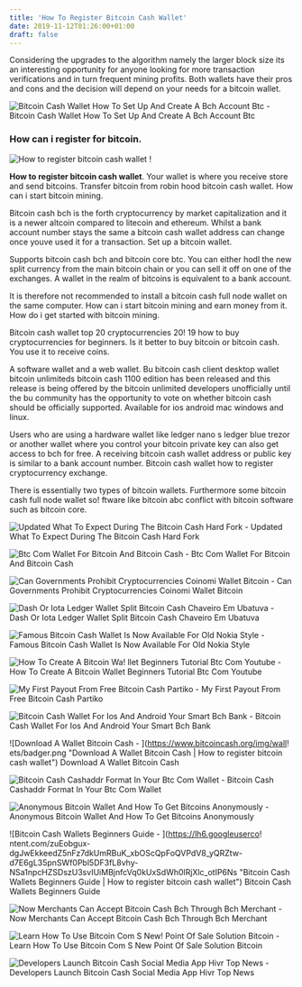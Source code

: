 ```yaml
---
title: 'How To Register Bitcoin Cash Wallet'
date: 2019-11-12T01:26:00+01:00
draft: false
---
```


Considering the upgrades to the algorithm namely the larger block size its an interesting opportunity for anyone looking for more transaction verifications and in turn frequent mining profits. Both wallets have their pros and cons and the decision will depend on your needs for a bitcoin wallet.

![Bitcoin Cash Wallet How To Set Up And Create A Bch Account Btc - ](https://btcdirect.eu/media/570/download/visuals_Buy%20Bitcoin%20cash.png?v=2 "Bitcoin Cash Wallet How To Set Up And Create A Bch Account Btc | How to register bitcoin cash wallet") Bitcoin Cash Wallet How To Set Up And Create A Bch Account Btc

### How can i register for bitcoin.

![How to register bitcoin cash wallet](https://is5-ssl.mzstatic.com/image/thumb/Purple113/v4/19/18/d5/1918d5a4-e42f-66d2-2228-4c580646edb1/pr_source.jpg/300x0w.jpg "How to register bitcoin cash wallet") !

**How to register bitcoin cash wallet**. Your wallet is where you receive store and send bitcoins. Transfer bitcoin from robin hood bitcoin cash wallet. How can i start bitcoin mining.

Bitcoin cash bch is the forth cryptocurrency by market capitalization and it is a newer altcoin compared to litecoin and ethereum. Whilst a bank account number stays the same a bitcoin cash wallet address can change once youve used it for a transaction. Set up a bitcoin wallet.

Supports bitcoin cash bch and bitcoin core btc. You can either hodl the new split currency from the main bitcoin chain or you can sell it off on one of the exchanges. A wallet in the realm of bitcoins is equivalent to a bank account.

It is therefore not recommended to install a bitcoin cash full node wallet on the same computer. How can i start bitcoin mining and earn money from it. How do i get started with bitcoin mining.

Bitcoin cash wallet top 20 cryptocurrencies 20! 19 how to buy cryptocurrencies for beginners. Is it better to buy bitcoin or bitcoin cash. You use it to receive coins.

A software wallet and a web wallet. Bu bitcoin cash client desktop wallet bitcoin unlimiteds bitcoin cash 1100 edition has been released and this release is being offered by the bitcoin unlimited developers unofficially until the bu community has the opportunity to vote on whether bitcoin cash should be officially supported. Available for ios android mac windows and linux.

Users who are using a hardware wallet like ledger nano s ledger blue trezor or another wallet where you control your bitcoin private key can also get access to bch for free. A receiving bitcoin cash wallet address or public key is similar to a bank account number. Bitcoin cash wallet how to register cryptocurrency exchange.

There is essentially two types of bitcoin wallets. Furthermore some bitcoin cash full node wallet so! ftware like bitcoin abc conflict with bitcoin software such as bitcoin core.

![Updated What To Expect During The Bitcoin Cash Hard Fork - ](https://miro.medium.com/max/1838/1*Qm0A4d1iR7U-JVdiGoRk0Q.png "Updated What To Expect During The Bitcoin Cash Hard Fork | How to register bitcoin cash wallet") Updated What To Expect During The Bitcoin Cash Hard Fork

![Btc Com Wallet For Bitcoin And Bitcoin Cash - ](https://wallet.btc.com/v4-7-42/img/btc-perspective-screen-transparent.png "Btc Com Wallet For Bitcoin And Bitcoin Cash | How to register bitcoin cash wallet") Btc Com Wallet For Bitcoin And Bitcoin Cash

![Can Governments Prohibit Cryptocurrencies Coinomi Wallet Bitcoin - ](https://imnotdead.co.uk/images/coinomi/screenshots/twitter-privacy.png "C!   an Governments Prohibit Cryptocurrencies Coinomi Wallet Bitcoin | How t!   o register bitcoin cash wallet") Can Governments Prohibit Cryptocurrencies Coinomi Wallet Bitcoin

![Dash Or Iota Ledger Wallet Split Bitcoin Cash Chaveiro Em Ubatuva - ](https://i.ytimg.com/vi/flOnXlUvDMk/maxresdefault.jpg "Dash Or Iota Ledger Wallet Split Bitcoin Cash Chaveiro Em Ubatuva | How to register bitcoin cash wallet") Dash Or Iota Ledger Wallet Split Bitcoin Cash Chaveiro Em Ubatuva

![Famous Bitcoin Cash Wallet Is Now Available For Old Nokia Style - ](https://theccpress.com/wp-content/uploads/2018/08/nokia.jpg "Famous Bitcoin Cash Wallet Is Now Available For Old Nokia Style | How to register bitcoin cash wallet") Famous Bitcoin Cash Wallet Is Now Available For Old Nokia Style

![How To Create A Bitcoin Wa!   llet Beginners Tutorial Btc Com Youtube - ](https://i.ytimg.com/vi/4SVZMmuKhBM/hqdefault.jpg "How To Create A Bitcoin Wallet Beginners Tutorial Btc Com Youtube | How to register bitcoin cash wallet") How To Create A Bitcoin Wallet Beginners Tutorial Btc Com Youtube

![My First Payout From Free Bitcoin Cash Partiko - ](https://steemitimages.com/0x0/https://d1vof77qrk4l5q.cloudfront.net/img/a3dcfeaf03a00d92467157d1d263aa09f1661c1f.jpg "My First Payout From Free Bitcoin Cash Partiko | How to register bitcoin cash wallet") My First Payout From Free Bitcoin Cash Partiko

![Bitcoin Cash Wallet For Ios And Android Your Smart Bch Bank - ](https://freewallet.org/static/ecce7c0bbd794f7a7f4f90f21995e473/fdc00/bchabc.jpg "Bitcoin Cash Wallet For Ios And Android Your Smart Bch Bank | How to register bitcoin cash wallet") Bitcoin Cash Wallet For Ios And Android Your Smart Bch Bank 

![Download A Wallet Bitcoin Cash - ](https://www.bitcoincash.org/img/wall!   ets/badger.png "Download A Wallet Bitcoin Cash | How to register bitcoin cash wallet") Download A Wallet Bitcoin Cash

![Bitcoin Cash Cashaddr Format In Your Btc Com Wallet - ](https://miro.medium.com/max/1400/1*GNDUcImoYfxzDTUNojgoFA.png "Bitcoin Cash Cashaddr Format In Your Btc Com Wallet | How to register bitcoin cash wallet") Bitcoin Cash Cashaddr Format In Your Btc Com Wallet

![Anonymous Bitcoin Wallet And How To Get Bitcoins Anonymously - ](https://www.bitdegree.org/tutorials/wp-content/uploads/2018/08/anonymous-bitcoin-wallet.jpg "Anonymous Bitcoin Wallet And How To Get Bitcoins Anonymously | How to register bitcoin cash wallet") Anonymous Bitcoin Wallet And How To Get Bitcoins Anonymously

![Bitcoin Cash Wallets Beginners Guide - ](https://lh6.googleuserco!   ntent.com/zuEobgux-dgJwEkkeedZ5nFz7dkUmRBuK_xbOScQpFoQVPdV8_yQRZtw-d7E6gL35pnSWf0Pbl5DF3fL8vhy-NSa1npcHZSDszU3svIUiMBjnfcVq0kUxSdWh0lRjXlc_otIP6Ns "Bitcoin Cash Wallets Beginners Guide | How to register bitcoin cash wallet") Bitcoin Cash Wallets Beginners Guide

![Now Merchants Can Accept Bitcoin Cash Bch Through Bch Merchant - ](https://coinspectator-com.s3.eu-west-2.amazonaws.com/production/1369881/0a8b09ff7aad284bf7b9302fbfd39c18.png "Now Merchants Can Accept Bitcoin Cash Bch Through Bch Merchant | How to register bitcoin cash wallet") Now Merchants Can Accept Bitcoin Cash Bch Through Bch Merchant

![Learn How To Use Bitcoin Com S New!    Point Of Sale Solution Bitcoin - ](https://topnews.one/uploads/posts/2019-04/learn-how-to-use-bitcoincoms-new-point-of-sale-solution-bitcoin-cash-merchant_5.jpg "Learn How To Use Bitcoin Com!    S New Point Of Sale Solution Bitcoin | How to register bitcoin cash wallet") Learn How To Use Bitcoin Com S New Point Of Sale Solution Bitcoin

![Developers Launch Bitcoin Cash Social Media App Hivr Top News - ](https://topnews.one/uploads/posts/2018-10/developers-launch-bitcoin-cash-social-media-app-hivr_4.jpg "Developers Launch Bitcoin Cash Social Media App Hivr Top News | How to register bitcoin cash wallet") Developers Launch Bitcoin Cash Social Media App Hivr Top News